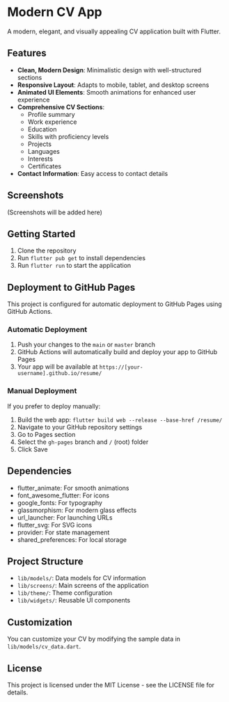 # Modern CV App

A modern, elegant, and visually appealing CV application built with Flutter.

## Features

- **Clean, Modern Design**: Minimalistic design with well-structured sections
- **Responsive Layout**: Adapts to mobile, tablet, and desktop screens
- **Animated UI Elements**: Smooth animations for enhanced user experience
- **Comprehensive CV Sections**: 
  - Profile summary
  - Work experience
  - Education
  - Skills with proficiency levels
  - Projects
  - Languages
  - Interests
  - Certificates
- **Contact Information**: Easy access to contact details

## Screenshots

(Screenshots will be added here)

## Getting Started

1. Clone the repository
2. Run `flutter pub get` to install dependencies
3. Run `flutter run` to start the application

## Deployment to GitHub Pages

This project is configured for automatic deployment to GitHub Pages using GitHub Actions.

### Automatic Deployment

1. Push your changes to the `main` or `master` branch
2. GitHub Actions will automatically build and deploy your app to GitHub Pages
3. Your app will be available at `https://[your-username].github.io/resume/`

### Manual Deployment

If you prefer to deploy manually:

1. Build the web app: `flutter build web --release --base-href /resume/`
2. Navigate to your GitHub repository settings
3. Go to Pages section
4. Select the `gh-pages` branch and `/` (root) folder
5. Click Save

## Dependencies

- flutter_animate: For smooth animations
- font_awesome_flutter: For icons
- google_fonts: For typography
- glassmorphism: For modern glass effects
- url_launcher: For launching URLs
- flutter_svg: For SVG icons
- provider: For state management
- shared_preferences: For local storage

## Project Structure

- `lib/models/`: Data models for CV information
- `lib/screens/`: Main screens of the application
- `lib/theme/`: Theme configuration
- `lib/widgets/`: Reusable UI components

## Customization

You can customize your CV by modifying the sample data in `lib/models/cv_data.dart`.

## License

This project is licensed under the MIT License - see the LICENSE file for details.
